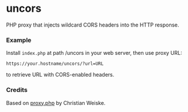 # uncors

PHP proxy that injects wildcard CORS headers into the HTTP response.

### Example

Install `index.php` at path /uncors in your web server, then use proxy URL:

    https://your.hostname/uncors/?url=URL

to retrieve URL with CORS-enabled headers.

### Credits

Based on [proxy.php](https://p.cweiske.de/656) by Christian Weiske.
